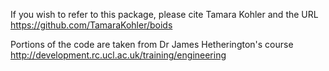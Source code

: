 If you wish to refer to this package, please cite Tamara Kohler and the URL https://github.com/TamaraKohler/boids
    
Portions of the code are taken from Dr James Hetherington's course http://development.rc.ucl.ac.uk/training/engineering